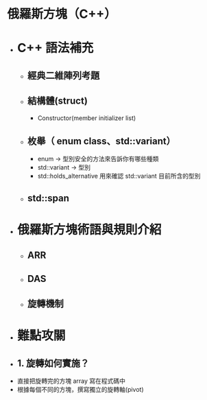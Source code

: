 # 俄羅斯方塊（C++）
- # C++ 語法補充
	- ## 經典二維陣列考題
	- ## 結構體(struct)
		- Constructor(member initializer list)
	- ## 枚舉（ enum class、std::variant）
		- enum -> 型別安全的方法來告訴你有哪些種類
		- std::variant -> 型別
		- std::holds_alternative 用來確認 std::variant 目前所含的型別
	- ## std::span
- # 俄羅斯方塊術語與規則介紹
	- ## ARR
	- ## DAS
	- ## 旋轉機制
- # 難點攻關
- ## 1. 旋轉如何實施？
- 直接把旋轉完的方塊 array 寫在程式碼中
- 根據每個不同的方塊，撰寫獨立的旋轉軸(pivot)